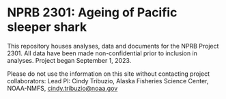 # NPRB 2301: Ageing of Pacific sleeper shark

This repository houses analyses, data and documents for the NPRB Project 2301. All data have been made non-confidential prior to inclusion in analyses. Project began September 1, 2023.

Please do not use the information on this site without contacting project collaborators:
Lead PI: Cindy Tribuzio, Alaska Fisheries Science Center, NOAA-NMFS, cindy.tribuzio@noaa.gov
